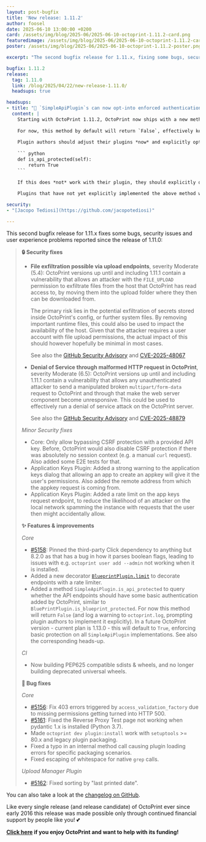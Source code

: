 ```yaml
---
layout: post-bugfix
title: 'New release: 1.11.2'
author: foosel
date: 2025-06-10 13:00:00 +0200
card: /assets/img/blog/2025-06/2025-06-10-octoprint-1.11.2-card.png
featuredimage: /assets/img/blog/2025-06/2025-06-10-octoprint-1.11.2-card.png
poster: /assets/img/blog/2025-06/2025-06-10-octoprint-1.11.2-poster.png

excerpt: "The second bugfix release for 1.11.x, fixing some bugs, security issues and user experience problems reported since the release of 1.11.0."

bugfix: 1.11.2
release:
  tag: 1.11.0
  link: /blog/2025/04/22/new-release-1.11.0/
  headsups: true

headsups:
- title: "🧩 `SimpleApiPlugin`s can now opt-into enforced authentication on their endpoints, a future version of OctoPrint will require an opt-out to prevent this"
  content: |
    Starting with OctoPrint 1.11.2, OctoPrint now ships with a new method [`SimpleApiPlugin.is_api_protected`](https://docs.octoprint.org/en/master/plugins/mixins.html#octoprint.plugin.SimpleApiPlugin.    is_api_protected) on its `SimpleApiPlugin` mixin that, similar to the long existing [`BlueprintPlugin.is_blueprint_protected`](https://docs.octoprint.org/en/master/plugins/mixins.html#octoprint.plugin.BlueprintPlugin.is_blueprint_protected), tells OctoPrint whether some basic authentication enforcing should be done by OctoPrint on its endpoints or not.
    
    For now, this method by default will return `False`, effectively keeping the current behaviour of plugins having to implement their own authentication in `SimpleApiPlugin.on_api_get` and `SimpleApiPlugin.    on_api_command`. However, this behaviour will change in a future version of OctoPrint (current plan is 1.13.0) to return `True` instead, effectively enforcing some basic user authentication on all     `SimpleApiPlugin`s.
    
    Plugin authors should adjust their plugins *now* and explicitly opt-into protection by implementing `is_api_protected` liek this:
    
    ``` python
    def is_api_protected(self):
        return True
    ```
    
    If this does *not* work with their plugin, they should explicitly opt *out* by returning `False` here (and *implement their own authentication* as needed).
    
    Plugins that have not yet explicitly implemented the above method will cause a warning to be logged in `octoprint.log`.

security:
- "[Jacopo Tediosi](https://github.com/jacopotediosi)"

---
```


This second bugfix release for 1.11.x fixes some bugs, security issues and user experience problems reported since the release of 1.11.0:

> **🔒 Security fixes**
> 
> - **File exfiltration possible via upload endpoints**, severity Moderate (5.4): OctoPrint versions up until and including 1.11.1 contain a vulnerability that allows an attacker with the `FILE_UPLOAD` permission to exfiltrate files from the host that OctoPrint has read access to, by moving them into the upload folder where they then can be downloaded from.
> 
>   The primary risk lies in the potential exfiltration of secrets stored inside OctoPrint's config, or further system files. By removing important runtime files, this could also be used to impact the availability of the host. Given that the attacker requires a user account with file upload permissions, the actual impact of this should however hopefully be minimal in most cases.
> 
>   See also the [GitHub Security Advisory](https://github.com/OctoPrint/OctoPrint/security/advisories/GHSA-m9jh-jf9h-x3h2) and [CVE-2025-48067](https://nvd.nist.gov/vuln/detail/CVE-2025-48067)
> 
> - **Denial of Service through malformed HTTP request in OctoPrint**, severity Moderate (6.5): OctoPrint versions up until and including 1.11.1 contain a vulnerability that allows any unauthenticated attacker to send a manipulated broken `multipart/form-data` request to OctoPrint and through that make the web server component become unresponsive. This could be used to effectively run a denial of service attack on the OctoPrint server.
> 
>   See also the [GitHub Security Advisory](https://github.com/OctoPrint/OctoPrint/security/advisories/GHSA-9wj4-8h85-pgrw) and [CVE-2025-48879](https://nvd.nist.gov/vuln/detail/CVE-2025-48879)
> 
> *Minor Security fixes*
> 
> - Core: Only allow bypassing CSRF protection with a provided API key. Before, OctoPrint would also disable CSRF protection if there was absolutely no session context (e.g. a manual `curl` request). Also added some E2E tests for that.
> - Application Keys Plugin: Added a strong warning to the application keys dialog that allowing an app to create an appkey will give it the user's permissions. Also added the remote address from which the appkey request is  coming from. 
> - Application Keys Plugin: Added a rate limit on the app keys request endpoint, to reduce the likelihood of an attacker on the local network spamming the instance with requests that the user then might accidentally allow.
> 
> **✨ Features & improvements**
> 
> *Core*
> 
> - [#5158](https://github.com/OctoPrint/OctoPrint/issues/5158): Pinned the third-party Click dependency to anything but 8.2.0 as that has a bug in how it parses boolean flags, leading to issues with e.g. `octoprint user add --admin` not working when it is installed.
> - Added a new decorator [`BlueprintPlugin.limit`](https://docs.octoprint.org/en/master/plugins/mixins.html#octoprint.plugin.BlueprintPlugin.limit) to decorate endpoints with a rate limiter.
> - Added a method `SimpleApiPlugin.is_api_protected` to query whether the API endpoints should have some basic authentication added by OctoPrint, similar to `BluePrintPlugin.is_blueprint_protected`. For now this method will return `False` (and log a warning to `octoprint.log`, prompting plugin authors to implement it explicitly). In a future OctoPrint version - current plan is 1.13.0 - this will default to `True`, enforcing basic protection on all `SimpleApiPlugin` implementations. See also the corresponding heads-up.
> 
> *CI*
> 
> - Now building PEP625 compatible sdists & wheels, and no longer building deprecated universal wheels.
> 
> **🐛 Bug fixes**
> 
> *Core*
> 
> - [#5156](https://github.com/OctoPrint/OctoPrint/issues/5156): Fix 403 errors triggered by `access_validation_factory` due to missing permissions getting turned into HTTP 500.
> - [#5161](https://github.com/OctoPrint/OctoPrint/issues/5161): Fixed the Reverse Proxy Test page not working when pydantic 1.x is installed (Python 3.7).
> - Made `octoprint dev plugin:install` work with `setuptools` >= 80.x and legacy plugin packaging.
> - Fixed a typo in an internal method call causing plugin loading errors for specific packaging scenarios.
> - Fixed escaping of whitespace for native `grep` calls.
> 
> *Upload Manager Plugin*
> 
> - [#5162](https://github.com/OctoPrint/OctoPrint/issues/5162): Fixed sorting by "last printed date".

You can also take a look at the [changelog on GitHub](https://github.com/OctoPrint/OctoPrint/releases/tag/1.11.2).

Like every single release (and release candidate) of OctoPrint ever since early 2016 this release was made possible only
through continued financial support by people like you! 💕 

**[Click here](/support-octoprint/) if you enjoy OctoPrint and want to help with its funding!**
